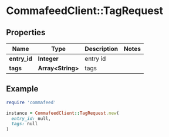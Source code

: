 # CommafeedClient::TagRequest

## Properties

| Name | Type | Description | Notes |
| ---- | ---- | ----------- | ----- |
| **entry_id** | **Integer** | entry id |  |
| **tags** | **Array&lt;String&gt;** | tags |  |

## Example

```ruby
require 'commafeed'

instance = CommafeedClient::TagRequest.new(
  entry_id: null,
  tags: null
)
```

